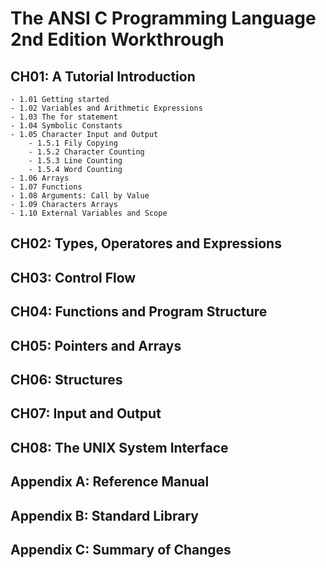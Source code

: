# The ANSI C Programming Language 2nd Edition Workthrough

## CH01: A Tutorial Introduction
    - 1.01 Getting started
    - 1.02 Variables and Arithmetic Expressions
    - 1.03 The for statement
    - 1.04 Symbolic Constants
    - 1.05 Character Input and Output
        - 1.5.1 Fily Copying
        - 1.5.2 Character Counting
        - 1.5.3 Line Counting
        - 1.5.4 Word Counting
    - 1.06 Arrays
    - 1.07 Functions
    - 1.08 Arguments: Call by Value
    - 1.09 Characters Arrays
    - 1.10 External Variables and Scope

## CH02: Types, Operatores and Expressions

## CH03: Control Flow

## CH04: Functions and Program Structure

## CH05: Pointers and Arrays

## CH06: Structures

## CH07: Input and Output

## CH08: The UNIX System Interface

## Appendix A: Reference Manual

## Appendix B: Standard Library

## Appendix C: Summary of Changes